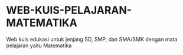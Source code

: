 # WEB-KUIS-PELAJARAN-MATEMATIKA
Web kuis edukasi untuk jenjang SD, SMP, dan SMA/SMK dengan mata pelajaran yaitu Matematika

